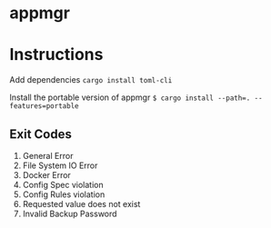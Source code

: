 # appmgr

# Instructions

Add dependencies
`cargo install toml-cli`

Install the portable version of appmgr
`$ cargo install --path=. --features=portable`

## Exit Codes
1. General Error
2. File System IO Error
3. Docker Error
4. Config Spec violation
5. Config Rules violation
6. Requested value does not exist
7. Invalid Backup Password